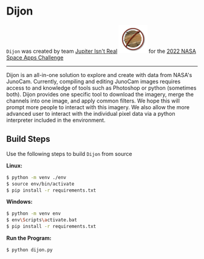 # Dijon

`Dijon` was created by team [Jupiter Isn't Real](https://2022.spaceappschallenge.org/challenges/2022-challenges/jovian-system/teams/jupiter-isnt-real/project) <img src="logo.jpeg" width="75" height="75"> for the [2022 NASA Space Apps Challenge](https://www.spaceappschallenge.org/)

---

Dijon is an all-in-one solution to explore and create with data from NASA's JunoCam. Currently, compiling and editing JunoCam images requires access to and knowledge of tools such as Photoshop or python (sometimes both). Dijon provides one specific tool to download the imagery, merge the channels into one image, and apply common filters. We hope this will prompt more people to interact with this imagery. We also allow the more advanced user to interact with the individual pixel data via a python interpreter included in the environment.

## Build Steps

Use the following steps to build `Dijon` from source

**Linux:**

```sh
$ python -m venv ./env
$ source env/bin/activate
$ pip install -r requirements.txt
```

**Windows:**

```sh
$ python -m venv env
$ env\Scripts\activate.bat
$ pip install -r requirements.txt
```

**Run the Program:**

```sh
$ python dijon.py
```
